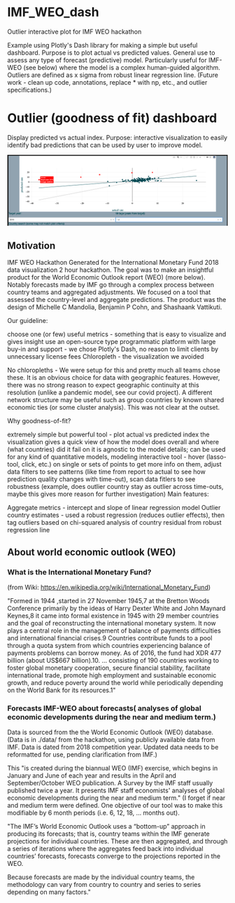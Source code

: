 # IMF_WEO_dash
Outlier interactive plot for IMF WEO hackathon

Example using Plotly's Dash library for making a simple but useful dashboard. Purpose is to plot actual vs predicted values. General use to assess any type of forecast (predictive) model. Particularly useful for IMF-WEO (see below) where the model is a complex human-guided algorithm. Outliers are defined as x sigma from robust linear regression line. (Future work - clean up code, annotations, replace * with np, etc., and outlier specifications.)

# Outlier (goodness of fit) dashboard

Display predicted vs actual index. Purpose: interactive visualization to easily identify bad predictions that can be used by user to improve model.

![alt text](./figures/app.png)

## Motivation 

IMF WEO Hackathon Generated for the International Monetary Fund 2018 data visualization 2 hour hackathon. The goal was to make an insightful product for the World Economic Outlook report (WEO) (more below). Notably forecasts made by IMF go through a complex process between country teams and aggregated adjustments. We focused on a tool that assessed the country-level and aggregate predictions. The product was the design of Michelle C Mandolia, Benjamin P Cohn, and Shashaank Vattikuti.

Our guideline:

choose one (or few) useful metrics - something that is easy to visualize and gives insight
use an open-source type programmatic platform with large buy-in and support - we chose Plotly's Dash, no reason to limit clients by unnecessary license fees
Chloropleth - the visualization we avoided

No chloropleths - We were setup for this and pretty much all teams chose these. It is an obvious choice for data with geographic features. However, there was no strong reason to expect geographic continuity at this resolution (unlike a pandemic model, see our covid project).
A different network structure may be useful such as group countries by known shared economic ties (or some cluster analysis). This was not clear at the outset.

Why goodness-of-fit?

extremely simple but powerful tool - plot actual vs predicted index
the visualization gives a quick view of how the model does overall and where (what countries) did it fail on
it is agnostic to the model details; can be used for any kind of quantitative models, modeling
interactive tool - hover (lasso-tool, click, etc.) on single or sets of points to get more info on them, adjust data filters to see patterns (like time from report to actual to see how prediction quality changes with time-out), scan data fitlers to see robustness (example, does outlier country stay as outlier across time-outs, maybe this gives more reason for further investigation)
Main features:

Aggregate metrics - intercept and slope of linear regression model
Outlier country estimates - used a robust regression (reduces outlier effects), then tag outliers based on chi-squared analysis of country residual from robust regression line

## About world economic outlook (WEO) 
### What is the International Monetary Fund?

(from Wiki: https://en.wikipedia.org/wiki/International_Monetary_Fund)

"Formed in 1944 ,started in 27 November 1945,7 at the Bretton Woods Conference primarily by the ideas of Harry Dexter White and John Maynard Keynes,8 it came into formal existence in 1945 with 29 member countries and the goal of reconstructing the international monetary system. It now plays a central role in the management of balance of payments difficulties and international financial crises.9 Countries contribute funds to a pool through a quota system from which countries experiencing balance of payments problems can borrow money. As of 2016, the fund had XDR 477 billion (about US$667 billion).10. ... consisting of 190 countries working to foster global monetary cooperation, secure financial stability, facilitate international trade, promote high employment and sustainable economic growth, and reduce poverty around the world while periodically depending on the World Bank for its resources.1"

### Forecasts IMF-WEO about forecasts( analyses of global economic developments during the near and medium term.)

Data is sourced from the the World Economic Outlook (WEO) database. (Data is in ./data/ from the hackathon, using publicly available data from IMF. Data is dated from 2018 competition year. Updated data needs to be reformatted for use, pending clarification from IMF.) 

This "is created during the biannual WEO (IMF) exercise, which begins in January and June of each year and results in the April and September/October WEO publication. A Survey by the IMF staff usually published twice a year. It presents IMF staff economists' analyses of global economic developments during the near and medium term."
(I forget if near and medium term were defined. One objective of our tool was to make this modifiable by 6 month periods (i.e. 6, 12, 18, ... months out).

"The IMF’s World Economic Outlook uses a “bottom-up” approach in producing its forecasts; that is, country teams within the IMF generate projections for individual countries. These are then aggregated, and through a series of iterations where the aggregates feed back into individual countries’ forecasts, forecasts converge to the projections reported in the WEO.

Because forecasts are made by the individual country teams, the methodology can vary from country to country and series to series depending on many factors."

